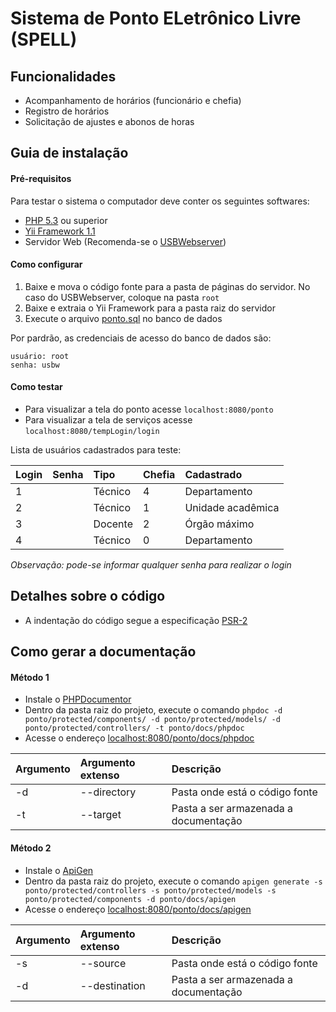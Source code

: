 # Sistema de Ponto ELetrônico Livre (SPELL)

## Funcionalidades
* Acompanhamento de horários (funcionário e chefia)
* Registro de horários
* Solicitação de ajustes e abonos de horas

## Guia de instalação

#### Pré-requisitos
Para testar o sistema o computador deve conter os seguintes softwares:
* [PHP 5.3](https://secure.php.net/downloads.php) ou superior
* [Yii Framework 1.1](https://github.com/yiisoft/yii/releases/download/1.1.17/yii-1.1.17.467ff50.zip)
* Servidor Web (Recomenda-se o [USBWebserver](http://www.usbwebserver.net))

#### Como configurar
1. Baixe e mova o código fonte para a pasta de páginas do servidor. No caso do USBWebserver, coloque na pasta `root`
2. Baixe e extraia o Yii Framework para a pasta raiz do servidor
3. Execute o arquivo [ponto.sql](ponto.sql) no banco de dados

Por pardrão, as credenciais de acesso do banco de dados são:
```
usuário: root
senha: usbw
```

#### Como testar
* Para visualizar a tela do ponto acesse `localhost:8080/ponto`
* Para visualizar a tela de serviços acesse `localhost:8080/tempLogin/login`

Lista de usuários cadastrados para teste:

| Login	| Senha	| Tipo | Chefia | Cadastrado
|:---|:---|:---|:---|:---|
|1||Técnico|4|Departamento|
|2||Técnico|1|Unidade acadêmica|
|3||Docente|2|Órgão máximo|
|4||Técnico|0|Departamento|

*Observação: pode-se informar qualquer senha para realizar o login*

## Detalhes sobre o código
* A indentação do código segue a especificação [PSR-2](https://github.com/bobsta63/netbeans-psr-formatting)

## Como gerar a documentação

#### Método 1
* Instale o [PHPDocumentor](https://www.phpdoc.org/)
* Dentro da pasta raiz do projeto, execute o comando ```phpdoc -d ponto/protected/components/ -d ponto/protected/models/ -d ponto/protected/controllers/ -t ponto/docs/phpdoc```
* Acesse o endereço [localhost:8080/ponto/docs/phpdoc](localhost:8080/ponto/docs/phpdoc)

| Argumento	| Argumento extenso | Descrição	|
|:---|:---|:---|
|-d|--directory|Pasta onde está o código fonte|
|-t|--target|Pasta a ser armazenada a documentação|

#### Método 2
* Instale o [ApiGen](http://www.apigen.org/)
* Dentro da pasta raiz do projeto, execute o comando ```apigen generate -s ponto/protected/controllers -s ponto/protected/models -s ponto/protected/components -d ponto/docs/apigen```
* Acesse o endereço [localhost:8080/ponto/docs/apigen](localhost:8080/ponto/docs/apigen)

| Argumento	| Argumento extenso | Descrição	|
|:---|:---|:---|
|-s|--source|Pasta onde está o código fonte|
|-d|--destination|Pasta a ser armazenada a documentação|
